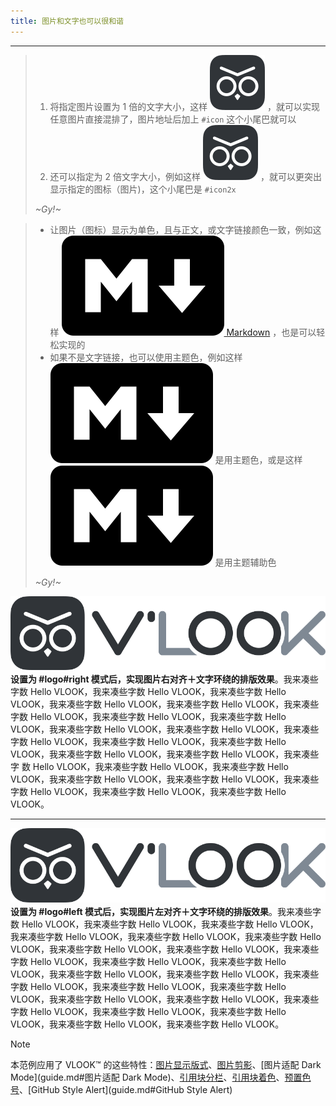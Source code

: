 ```yaml
---
title: 图片和文字也可以很和谐
---
```




---

> 1. 将指定图片设置为 1 倍的文字大小，这样 ![VLOOK](pic/vlook-light.svg?darksrc=vlook-dark.svg#icon) ，就可以实现任意图片直接混排了，图片地址后加上 `#icon` 这个小尾巴就可以
> 2. 还可以指定为 2 倍文字大小，例如这样 ![VLOOK](pic/vlook-light.svg?darksrc=vlook-dark.svg#icon2x) ，就可以更突出显示指定的图标（图片)，这个小尾巴是 `#icon2x`
>
> _~Gy!~_

> - 让图片（图标）显示为单色，且与正文，或文字链接颜色一致，例如这样 [![Markdown](pic/markdown-mark-solid.svg?fill=text#icon) Markdown](https://en.wikipedia.org/wiki/Markdown) ，也是可以轻松实现的
> - 如果不是文字链接，也可以使用主题色，例如这样 ![Markdown](pic/markdown-mark-solid.svg?fill=t1#icon) 是用主题色，或是这样 ![Markdown](pic/markdown-mark-solid.svg?fill=t1#icon) 是用主题辅助色
>
> _~Gy!~_



![Logo 模式：图片右对齐＋文字环绕](pic/vlook-mark-light.svg?darksrc=invert#logo#right)　　**设置为 #logo#right 模式后，实现图片右对齐＋文字环绕的排版效果**。我来凑些字数 Hello VLOOK，我来凑些字数 Hello VLOOK，我来凑些字数 Hello VLOOK，我来凑些字数 Hello VLOOK，我来凑些字数 Hello VLOOK，我来凑些字数 Hello VLOOK，我来凑些字数 Hello VLOOK，我来凑些字数 Hello VLOOK，我来凑些字数 Hello VLOOK，我来凑些字数 Hello VLOOK，我来凑些字数 Hello VLOOK，我来凑些字数 Hello VLOOK，我来凑些字数 Hello VLOOK，我来凑些字数 Hello VLOOK，我来凑些字数 Hello VLOOK，我来凑些字	 数 Hello VLOOK，我来凑些字数 Hello VLOOK，我来凑些字数 Hello VLOOK，我来凑些字数 Hello VLOOK，我来凑些字数 Hello VLOOK，我来凑些字数 Hello VLOOK，我来凑些字数 Hello VLOOK，我来凑些字数 Hello VLOOK。

---

![Logo 模式：图片左对齐＋文字环绕](pic/vlook-mark-light.svg?darksrc=invert#logo#left)　　**设置为 #logo#left 模式后，实现图片左对齐＋文字环绕的排版效果**。我来凑些字数 Hello VLOOK，我来凑些字数 Hello VLOOK，我来凑些字数 Hello VLOOK，我来凑些字数 Hello VLOOK，我来凑些字数 Hello VLOOK，我来凑些字数 Hello VLOOK，我来凑些字数 Hello VLOOK，我来凑些字数 Hello VLOOK，我来凑些字数 Hello VLOOK，我来凑些字数 Hello VLOOK，我来凑些字数 Hello VLOOK，我来凑些字数 Hello VLOOK，我来凑些字数 Hello VLOOK，我来凑些字数 Hello VLOOK，我来凑些字数 Hello VLOOK，我来凑些字数 Hello VLOOK，我来凑些字数 Hello VLOOK，我来凑些字数 Hello VLOOK，我来凑些字数 Hello VLOOK，我来凑些字数 Hello VLOOK，我来凑些字数 Hello VLOOK，我来凑些字数 Hello VLOOK，我来凑些字数 Hello VLOOK。



> [!NOTE]
>
> 本范例应用了 VLOOK™ 的这些特性：[图片显示版式](guide.md#图片显示版式)、[图片剪影](guide.md#图片剪影)、[图片适配 Dark Mode](guide.md#图片适配 Dark Mode)、[引用块分栏](guide.md#引用块分栏)、[引用块着色](guide.md#引用块着色)、[预置色号](guide.md#预置色号)、[GitHub Style Alert](guide.md#GitHub Style Alert)

